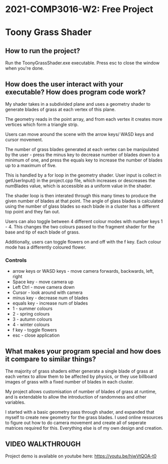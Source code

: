 # 2021-COMP3016-W2: Free Project
# Toony Grass Shader

## How to run the project?

Run the ToonyGrassShader.exe executable. 
Press esc to close the window when you're done. 

## How does the user interact with your executable? How does program code work?

My shader takes in a subdivided plane and uses a geometry shader to generate blades of grass at each vertex of this plane.

The geometry reads in the point array, and from each vertex it creates more vertices which form a triangle strip. 

Users can move around the scene with the arrow keys/ WASD keys and cursor movement. 

The number of grass blades generated at each vertex can be manipulated by the user - press the minus key to decrease number of blades down to a minimum of one, and press the equals key to increase the number of blades up to a maximum of five. 

This is handled by a for loop in the geometry shader. User input is collect in getUserInput() in the project.cpp file, which increases or descreases the numBlades value, which is accessible as a uniform value in the shader. 

The shader loop is then interated through this many times to produce the given number of blades at that point. The angle of glass blades is calculated using the number of glass blades so each blade in a cluster has a different top point and they fan out. 

Users can also toggle between 4 different colour modes with number keys 1 - 4. This changes the two colours passed to the fragment shader for the base and tip of each blade of grass.

Additionally, users can toggle flowers on and off with the f key. Each colour mode has a differently coloured flower. 

### Controls
* arrow keys or WASD keys - move camera forwards, backwards, left, right
* Space key - move camera up
* Left Ctrl - move camera down
* Cursor - look around with camera
* minus key - decrease num of blades
* equals key - increase num of blades
* 1 - summer colours
* 2 - spring colours
* 3 - autumn colours
* 4 - winter colours
* f key - toggle flowers
* esc - close application

## What makes your program special and how does it compare to similar things? 

The majority of grass shaders either generate a single blade of grass at each vertex to allow them to be affected by physics, or they use billboard images of grass with a fixed number of blades in each cluster. 

My project allows customisation of number of blades of grass at runtime, and is extendable to allow the introduction of randomness and other variables.

I started with a basic geometry pass through shader, and expanded that myself to create new geometry for the grass blades. 
I used online resources to figure out how to do camera movement and create all of seperate matrices required for this. 
Everything else is of my own design and creation. 

## VIDEO WALKTHROUGH
Project demo is available on youtube here: https://youtu.be/hjwVtQOA-t0

